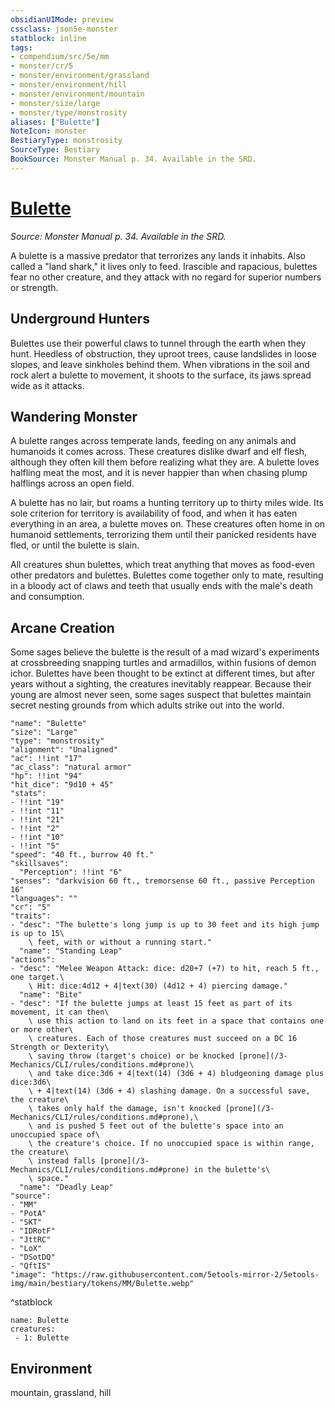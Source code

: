 ```yaml
---
obsidianUIMode: preview
cssclass: json5e-monster
statblock: inline
tags:
- compendium/src/5e/mm
- monster/cr/5
- monster/environment/grassland
- monster/environment/hill
- monster/environment/mountain
- monster/size/large
- monster/type/monstrosity
aliases: ["Bulette"]
NoteIcon: monster
BestiaryType: monstrosity
SourceType: Bestiary
BookSource: Monster Manual p. 34. Available in the SRD.
---
```

# [Bulette](3-Mechanics\CLI\bestiary\monstrosity/bulette.md)
*Source: Monster Manual p. 34. Available in the SRD.*  

A bulette is a massive predator that terrorizes any lands it inhabits. Also called a "land shark," it lives only to feed. Irascible and rapacious, bulettes fear no other creature, and they attack with no regard for superior numbers or strength.

## Underground Hunters

Bulettes use their powerful claws to tunnel through the earth when they hunt. Heedless of obstruction, they uproot trees, cause landslides in loose slopes, and leave sinkholes behind them. When vibrations in the soil and rock alert a bulette to movement, it shoots to the surface, its jaws spread wide as it attacks.

## Wandering Monster

A bulette ranges across temperate lands, feeding on any animals and humanoids it comes across. These creatures dislike dwarf and elf flesh, although they often kill them before realizing what they are. A bulette loves halfling meat the most, and it is never happier than when chasing plump halflings across an open field.

A bulette has no lair, but roams a hunting territory up to thirty miles wide. Its sole criterion for territory is availability of food, and when it has eaten everything in an area, a bulette moves on. These creatures often home in on humanoid settlements, terrorizing them until their panicked residents have fled, or until the bulette is slain.

All creatures shun bulettes, which treat anything that moves as food-even other predators and bulettes. Bulettes come together only to mate, resulting in a bloody act of claws and teeth that usually ends with the male's death and consumption.

## Arcane Creation

Some sages believe the bulette is the result of a mad wizard's experiments at crossbreeding snapping turtles and armadillos, within fusions of demon ichor. Bulettes have been thought to be extinct at different times, but after years without a sighting, the creatures inevitably reappear. Because their young are almost never seen, some sages suspect that bulettes maintain secret nesting grounds from which adults strike out into the world.

```statblock
"name": "Bulette"
"size": "Large"
"type": "monstrosity"
"alignment": "Unaligned"
"ac": !!int "17"
"ac_class": "natural armor"
"hp": !!int "94"
"hit_dice": "9d10 + 45"
"stats":
- !!int "19"
- !!int "11"
- !!int "21"
- !!int "2"
- !!int "10"
- !!int "5"
"speed": "40 ft., burrow 40 ft."
"skillsaves":
  "Perception": !!int "6"
"senses": "darkvision 60 ft., tremorsense 60 ft., passive Perception 16"
"languages": ""
"cr": "5"
"traits":
- "desc": "The bulette's long jump is up to 30 feet and its high jump is up to 15\
    \ feet, with or without a running start."
  "name": "Standing Leap"
"actions":
- "desc": "Melee Weapon Attack: dice: d20+7 (+7) to hit, reach 5 ft., one target.\
    \ Hit: dice:4d12 + 4|text(30) (4d12 + 4) piercing damage."
  "name": "Bite"
- "desc": "If the bulette jumps at least 15 feet as part of its movement, it can then\
    \ use this action to land on its feet in a space that contains one or more other\
    \ creatures. Each of those creatures must succeed on a DC 16 Strength or Dexterity\
    \ saving throw (target's choice) or be knocked [prone](/3-Mechanics/CLI/rules/conditions.md#prone)\
    \ and take dice:3d6 + 4|text(14) (3d6 + 4) bludgeoning damage plus dice:3d6\
    \ + 4|text(14) (3d6 + 4) slashing damage. On a successful save, the creature\
    \ takes only half the damage, isn't knocked [prone](/3-Mechanics/CLI/rules/conditions.md#prone),\
    \ and is pushed 5 feet out of the bulette's space into an unoccupied space of\
    \ the creature's choice. If no unoccupied space is within range, the creature\
    \ instead falls [prone](/3-Mechanics/CLI/rules/conditions.md#prone) in the bulette's\
    \ space."
  "name": "Deadly Leap"
"source":
- "MM"
- "PotA"
- "SKT"
- "IDRotF"
- "JttRC"
- "LoX"
- "DSotDQ"
- "QftIS"
"image": "https://raw.githubusercontent.com/5etools-mirror-2/5etools-img/main/bestiary/tokens/MM/Bulette.webp"
```
^statblock

```encounter-table
name: Bulette
creatures:
 - 1: Bulette
```

## Environment

mountain, grassland, hill